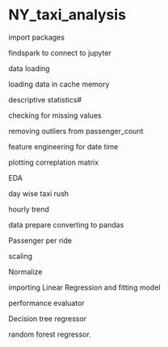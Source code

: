 # NY_taxi_analysis

import packages 

findspark to connect to jupyter

data loading

loading data in cache memory

descriptive statistics#

checking for missing values

removing outliers from passenger_count

feature engineering for date time

plotting correplation matrix

EDA

day wise taxi rush

hourly trend

data prepare converting to pandas

Passenger per ride

scaling 

Normalize

importing Linear Regression and fitting model

performance evaluator

Decision tree regressor

random forest regressor.
